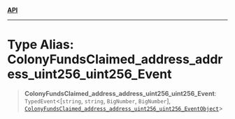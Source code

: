 [**API**](../../../README.md)

***

# Type Alias: ColonyFundsClaimed\_address\_address\_uint256\_uint256\_Event

> **ColonyFundsClaimed\_address\_address\_uint256\_uint256\_Event**: `TypedEvent`\<\[`string`, `string`, `BigNumber`, `BigNumber`\], [`ColonyFundsClaimed_address_address_uint256_uint256_EventObject`](../interfaces/ColonyFundsClaimed_address_address_uint256_uint256_EventObject.md)\>
